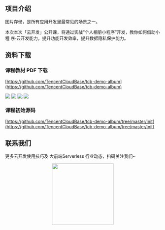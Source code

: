 ## 项目介绍

图片存储，是所有应用开发里最常见的场景之一。

本次本次「云开发」公开课，将通过实战“个人相册小程序”开发，教你如何借助小程
序·云开发能力，提升功能开发效率，提升数据隐私保护能力。

## 资料下载

### 课程教材 PDF 下载

[https://github.com/TencentCloudBase/tcb-demo-album](https://github.com/TencentCloudBase/tcb-demo-album)

![](https://puui.qpic.cn/vupload/0/20190612_1560305785509_n4j9zqick4n.png/0)
![](https://puui.qpic.cn/vupload/0/20190612_1560306036362_xq3r7uar1h.png/0)
![](https://puui.qpic.cn/vupload/0/20190612_1560306194822_ervbcrhckq9.png/0)
![](https://puui.qpic.cn/vupload/0/20190612_1560306333251_xkgdae6j4va.png/0)

### 课程初始源码

[https://github.com/TencentCloudBase/tcb-demo-album/tree/master/init](https://github.com/TencentCloudBase/tcb-demo-album/tree/master/init)

## 联系我们

更多云开发使用技巧及 大前端Serverless 行业动态，扫码关注我们~

<p align="center">
    <img src="https://puui.qpic.cn/vupload/0/20190603_1559545575934_lettsbvkvdn.jpeg/0" width="200px">
</p>
